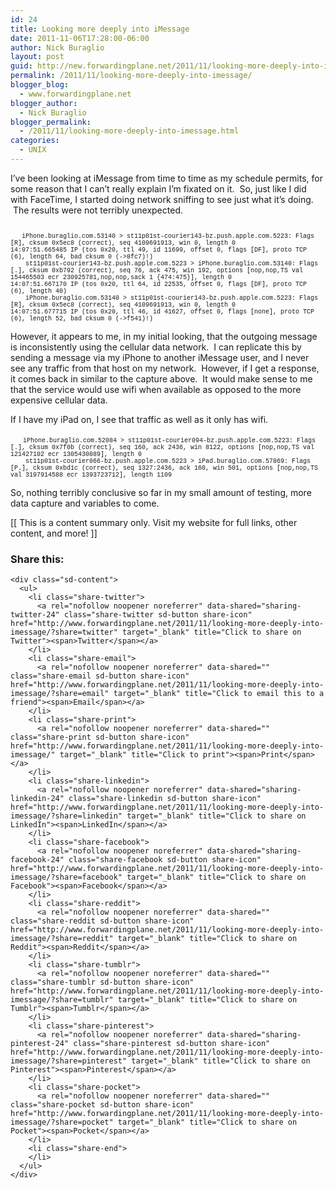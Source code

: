 ```yaml
---
id: 24
title: Looking more deeply into iMessage
date: 2011-11-06T17:28:00-06:00
author: Nick Buraglio
layout: post
guid: http://new.forwardingplane.net/2011/11/looking-more-deeply-into-imessage/
permalink: /2011/11/looking-more-deeply-into-imessage/
blogger_blog:
  - www.forwardingplane.net
blogger_author:
  - Nick Buraglio
blogger_permalink:
  - /2011/11/looking-more-deeply-into-imessage.html
categories:
  - UNIX
---
```

<span style="font-family: inherit;">I&#8217;ve been looking at iMessage from time to time as my schedule permits, for some reason that I can&#8217;t really explain I&#8217;m fixated on it.  So, just like I did with FaceTime, I started doing network sniffing to see just what it&#8217;s doing.  The results were not terribly unexpected.  </span>  
<span style="font-family: 'Courier New', Courier, monospace; font-size: x-small;"><br /></span>  
<span style="font-family: 'Courier New', Courier, monospace; font-size: x-small;">   iPhone.buraglio.com.53140 > st11p01st-courier143-bz.push.apple.com.5223: Flags [R], cksum 0x5ec8 (correct), seq 4109691913, win 0, length 0</span>  
<span style="font-family: 'Courier New', Courier, monospace; font-size: x-small;">14:07:51.665485 IP (tos 0x20, ttl 49, id 11699, offset 0, flags [DF], proto TCP (6), length 64, bad cksum 0 (->8fc7)!)</span>  
<span style="font-family: 'Courier New', Courier, monospace; font-size: x-small;">    st11p01st-courier143-bz.push.apple.com.5223 > iPhone.buraglio.com.53140: Flags [.], cksum 0xb792 (correct), seq 76, ack 475, win 192, options [nop,nop,TS val 154465503 ecr 230925781,nop,nop,sack 1 {474:475}], length 0</span>  
<span style="font-family: 'Courier New', Courier, monospace; font-size: x-small;">14:07:51.667170 IP (tos 0x20, ttl 64, id 22535, offset 0, flags [DF], proto TCP (6), length 40)</span>  
<span style="font-family: 'Courier New', Courier, monospace; font-size: x-small;">    iPhone.buraglio.com.53140 > st11p01st-courier143-bz.push.apple.com.5223: Flags [R], cksum 0x5ec8 (correct), seq 4109691913, win 0, length 0</span>  
<span style="font-family: 'Courier New', Courier, monospace; font-size: x-small;">14:07:51.677715 IP (tos 0x20, ttl 46, id 41627, offset 0, flags [none], proto TCP (6), length 52, bad cksum 0 (->f541)!)</span>

<div>
  However, it appears to me, in my initial looking, that the outgoing message is inconsistently using the cellular data network.  I can replicate this by sending a message via my iPhone to another iMessage user, and I never see any traffic from that host on my network.  However, if I get a response, it comes back in similar to the capture above.  It would make sense to me that the service would use wifi when available as opposed to the more expensive cellular data.</p> 
  
  <p>
    If I have my iPad on, I see that traffic as well as it only has wifi.
  </p>
  
  <p>
      <span style="font-family: 'Courier New', Courier, monospace; font-size: x-small;">  iPhone.buraglio.com.52084 > st11p01st-courier094-bz.push.apple.com.5223: Flags [.], cksum 0x7f0b (correct), seq 160, ack 2436, win 8122, options [nop,nop,TS val 121427102 ecr 1305430889], length 0</span><br /><span style="font-family: 'Courier New', Courier, monospace; font-size: x-small;">    st11p01st-courier066-bz.push.apple.com.5223 > iPad.buraglio.com.57869: Flags [P.], cksum 0xbd1c (correct), seq 1327:2436, ack 160, win 501, options [nop,nop,TS val 3197914588 ecr 1393723712], length 1109</span>
  </p>
  
  <div>
    <p>
      So, nothing terribly conclusive so far in my small amount of testing, more data capture and variables to come.  
    </p>
  </div>
  
  <div>
  </div>
</div>

<div>
  [[ This is a content summary only. Visit my website for full links, other content, and more! ]]
</div>

<div class="sharedaddy sd-sharing-enabled">
  <div class="robots-nocontent sd-block sd-social sd-social-icon-text sd-sharing">
    <h3 class="sd-title">
      Share this:
    </h3>
    
    <div class="sd-content">
      <ul>
        <li class="share-twitter">
          <a rel="nofollow noopener noreferrer" data-shared="sharing-twitter-24" class="share-twitter sd-button share-icon" href="http://www.forwardingplane.net/2011/11/looking-more-deeply-into-imessage/?share=twitter" target="_blank" title="Click to share on Twitter"><span>Twitter</span></a>
        </li>
        <li class="share-email">
          <a rel="nofollow noopener noreferrer" data-shared="" class="share-email sd-button share-icon" href="http://www.forwardingplane.net/2011/11/looking-more-deeply-into-imessage/?share=email" target="_blank" title="Click to email this to a friend"><span>Email</span></a>
        </li>
        <li class="share-print">
          <a rel="nofollow noopener noreferrer" data-shared="" class="share-print sd-button share-icon" href="http://www.forwardingplane.net/2011/11/looking-more-deeply-into-imessage/" target="_blank" title="Click to print"><span>Print</span></a>
        </li>
        <li class="share-linkedin">
          <a rel="nofollow noopener noreferrer" data-shared="sharing-linkedin-24" class="share-linkedin sd-button share-icon" href="http://www.forwardingplane.net/2011/11/looking-more-deeply-into-imessage/?share=linkedin" target="_blank" title="Click to share on LinkedIn"><span>LinkedIn</span></a>
        </li>
        <li class="share-facebook">
          <a rel="nofollow noopener noreferrer" data-shared="sharing-facebook-24" class="share-facebook sd-button share-icon" href="http://www.forwardingplane.net/2011/11/looking-more-deeply-into-imessage/?share=facebook" target="_blank" title="Click to share on Facebook"><span>Facebook</span></a>
        </li>
        <li class="share-reddit">
          <a rel="nofollow noopener noreferrer" data-shared="" class="share-reddit sd-button share-icon" href="http://www.forwardingplane.net/2011/11/looking-more-deeply-into-imessage/?share=reddit" target="_blank" title="Click to share on Reddit"><span>Reddit</span></a>
        </li>
        <li class="share-tumblr">
          <a rel="nofollow noopener noreferrer" data-shared="" class="share-tumblr sd-button share-icon" href="http://www.forwardingplane.net/2011/11/looking-more-deeply-into-imessage/?share=tumblr" target="_blank" title="Click to share on Tumblr"><span>Tumblr</span></a>
        </li>
        <li class="share-pinterest">
          <a rel="nofollow noopener noreferrer" data-shared="sharing-pinterest-24" class="share-pinterest sd-button share-icon" href="http://www.forwardingplane.net/2011/11/looking-more-deeply-into-imessage/?share=pinterest" target="_blank" title="Click to share on Pinterest"><span>Pinterest</span></a>
        </li>
        <li class="share-pocket">
          <a rel="nofollow noopener noreferrer" data-shared="" class="share-pocket sd-button share-icon" href="http://www.forwardingplane.net/2011/11/looking-more-deeply-into-imessage/?share=pocket" target="_blank" title="Click to share on Pocket"><span>Pocket</span></a>
        </li>
        <li class="share-end">
        </li>
      </ul>
    </div>
  </div>
</div>